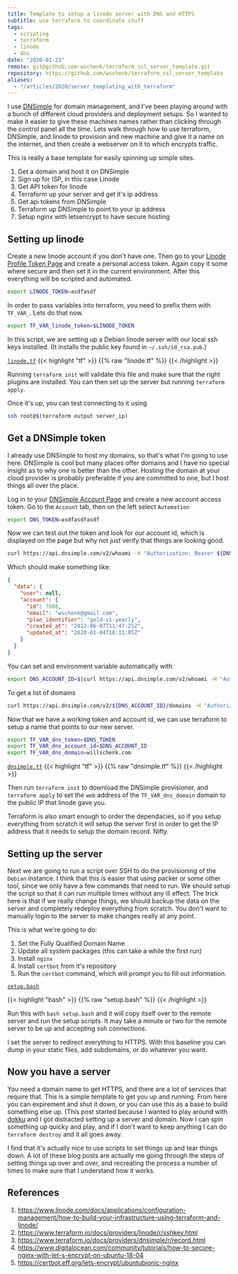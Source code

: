 ```yaml
---
title: Template to setup a linode server with DNS and HTTPS
subtitle: use terraform to coordinate stuff
tags:
  - scripting
  - terraform
  - linode
  - dns
date: "2020-01-23"
remote: git@github.com:wschenk/terraform_ssl_server_template.git
repository: https://github.com/wschenk/terraform_ssl_server_template
aliases:
  - "/articles/2020/server_templating_with_terraform"
---
```


I use [DNSimple](https://dnsimple.com/) for domain management, and I've been playing around with a bunch of different cloud providers and deployment setups. So I wanted to make it easier to give these machines names rather than clicking through the control panel all the time. Lets walk through how to use terraform, DNSimple, and linode to provision and new machine and give it a name on the internet, and then create a webserver on it to which encrypts traffic.

This is really a base template for easily spinning up simple sites.

1. Get a domain and host it on DNSimple
2. Sign up for ISP, in this case Linode
3. Get API token for linode
4. Terraform up your server and get it's ip address
5. Get api tokens from DNSimple
6. Terraform up DNSimple to point to your ip address
7. Setup nginx with letsencrypt to have secure hosting

## Setting up linode

Create a new linode account if you don't have one. Then go to your [Linode Profile Token Page](https://cloud.linode.com/profile/tokens) and create a personal access token. Again copy it some where secure and then set it in the current environment. After this everything will be scripted and automated.

```bash
export LINODE_TOKEN=asdfasdf
```

In order to pass variables into terraform, you need to prefix them with `TF_VAR_`. Lets do that now.

```bash
export TF_VAR_linode_token=$LINODE_TOKEN
```

In this script, we are setting up a Debian linode server with our local ssh keys installed. (It installs the public key found in `~/.ssh/id_rsa.pub`.)

[`linode.tf`](`linode.tf`)
{{< highlight "tf" >}}
{{% raw "linode.tf" %}}
{{< /highlight >}}

Running `terraform init` will validate this file and make sure that the right plugins are installed. You can then set up the server but running `terraform apply`.

Once it's up, you can test connecting to it using

```bash
ssh root@$(terraform output server_ip)
```

## Get a DNSimple token

I already use DNSimple to host my domains, so that's what I'm going to use here. DNSimple is cool but many places offer domains and I have no special insight as to why one is better than the other. Hosting the domain at your cloud provider is probably preferable if you are committed to one, but I host things all over the place.

Log in to your [DNSimple Account Page](https://dnsimple.com/) and create a new account access token. Go to the `Account` tab, then on the left select `Automation`

```bash
export DNS_TOKEN=asdfasdfasdf
```

Now we can test out the token and look for our account id, which is displayed on the page but why not just verify that things are looking good.

```bash
curl https://api.dnsimple.com/v2/whoami -H "Authorization: Bearer ${DNS_TOKEN}" | jq .
```

Which should make something like:

```json
{
  "data": {
    "user": null,
    "account": {
      "id": 7008,
      "email": "wschenk@gmail.com",
      "plan_identifier": "gold-v1-yearly",
      "created_at": "2012-06-07T11:47:25Z",
      "updated_at": "2020-01-04T18:11:05Z"
    }
  }
}
```

You can set and environment variable automatically with

```bash
export DNS_ACCOUNT_ID=$(curl https://api.dnsimple.com/v2/whoami -H "Authorization: Bearer ${DNS_TOKEN}"|jq .data.account.id)
```

To get a list of domains

```bash
curl https://api.dnsimple.com/v2/${DNS_ACCOUNT_ID}/domains -H "Authorization: Bearer ${DNS_TOKEN}"|jq .
```

Now that we have a working token and account id, we can use terraform to setup a name that points to our new server.

```bash
export TF_VAR_dns_token=$DNS_TOKEN
export TF_VAR_dns_account_id=$DNS_ACCOUNT_ID
export TF_VAR_dns_domain=willschenk.com
```

[`dnsimple.tf`](`dnsimple.tf`)
{{< highlight "tf" >}}
{{% raw "dnsimple.tf" %}}
{{< /highlight >}}

Then run `terraform init` to download the DNSimple provisioner, and `terraform apply` to set the `web` address of the `TF_VAR_dns_domain` domain to the public IP that linode gave you.

Terraform is also smart enough to order the dependacies, so if you setup everything from scratch it will setup the server first in order to get the IP address that it needs to setup the domain record. Nifty.

## Setting up the server

Next we are going to run a script over SSH to do the provisioning of the `Debian` instance. I think that this is easier that using packer or some other tool, since we only have a few commands that need to run. We should setup the script so that it can run multiple times without any ill effect. The trick here is that if we really change things, we should backup the data on the server and completely redeploy everything from scratch. You don't want to manually login to the server to make changes really at any point.

This is what we're going to do:

1. Set the Fully Qualified Domain Name
2. Update all system packages (this can take a while the first run)
3. Install `nginx`
4. Install `certbot` from it's repository
5. Run the `certbot` command, which will prompt you to fill out information.

[`setup.bash`](`setup.bash`)

{{< highlight "bash" >}}
{{% raw "setup.bash" %}}
{{< /highlight >}}

Run this with `bash setup.bash` and it will copy itself over to the remote server and run the setup scripts. It may take a minute or two for the remote server to be up and accepting ssh connections.

I set the server to redirect everything to HTTPS. With this baseline you can dump in your static files, add subdomains, or do whatever you want.

## Now you have a server

You need a domain name to get HTTPS, and there are a lot of services that require that. This is a simple template to get you up and running. From here you can expirement and shut it down, or you can use this as a base to build something else up. (This post started because I wanted to play around with [dokku](http://dokku.viewdocs.io/dokku/) and I got distracted setting up a server and domain. Now I can spin something up quicky and play, and if I don't want to keep anything I can do `terraform destroy` and it all goes away.

I find that it's actually nice to use scripts to set things up and tear things down. A lot of these blog posts are actually me going through the steps of setting things up over and over, and recreating the process a number of times to make sure that I understand how it works.

## References

1. https://www.linode.com/docs/applications/configuration-management/how-to-build-your-infrastructure-using-terraform-and-linode/
2. https://www.terraform.io/docs/providers/linode/r/sshkey.html
3. https://www.terraform.io/docs/providers/dnsimple/r/record.html
4. https://www.digitalocean.com/community/tutorials/how-to-secure-nginx-with-let-s-encrypt-on-ubuntu-18-04
5. https://certbot.eff.org/lets-encrypt/ubuntubionic-nginx
